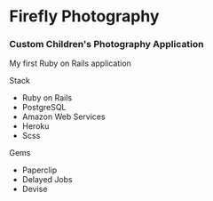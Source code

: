 # Firefly Photography

### Custom Children's Photography Application

My first Ruby on Rails application

Stack

- Ruby on Rails
- PostgreSQL
- Amazon Web Services
- Heroku
- Scss

Gems

- Paperclip
- Delayed Jobs
- Devise

